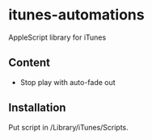 # itunes-automations
AppleScript library for iTunes 

## Content

- Stop play with auto-fade out

## Installation
Put script in /Library/iTunes/Scripts.

